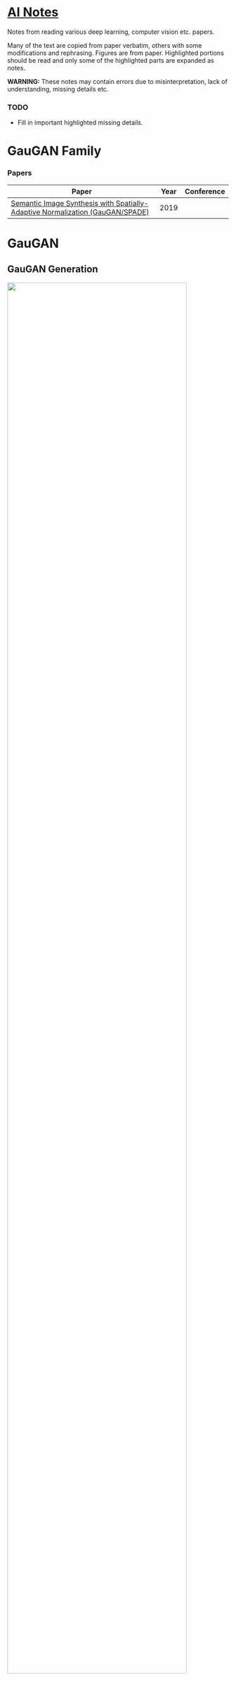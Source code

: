 # [AI Notes](https://github.com/quickgrid/AI-Resources/blob/master/ai-notes.md)

Notes from reading various deep learning, computer vision etc. papers. 

Many of the text are copied from paper verbatim, others with some modifications and rephrasing. Figures are from paper. Highlighted portions should be read and only some of the highlighted parts are expanded as notes.

**WARNING:** These notes may contain errors due to misinterpretation, lack of understanding, missing details etc. 

### TODO

- Fill in important highlighted missing details.

# GauGAN Family

### Papers

| Paper | Year | Conference |
| --- | --- | --- |
| [Semantic Image Synthesis with Spatially-Adaptive Normalization (GauGAN/SPADE)](https://arxiv.org/abs/1903.07291) | 2019 |  |

# GauGAN

## GauGAN Generation

<img src="figures/gaugan/gaugan_4.png" width=90% height=90%>

<img src="figures/gaugan/gaugan_10.png" width=90% height=90%>


## Overall Structure

<img src="figures/gaugan/gaugan_1.png" width=50% height=50%>

## Image Encoder

<img src="figures/gaugan/gaugan_2.png" width=50% height=50%>

## Generator

### Overall Structure

<img src="figures/gaugan/gaugan_5.png" width=50% height=50%>


### SPADE ResBlk (Residual Block) 

<img src="figures/gaugan/gaugan_6.png" width=50% height=50%>


### SPADE Block 

<img src="figures/gaugan/gaugan_7.png" width=50% height=50%>

## Discriminator

<img src="figures/gaugan/gaugan_3.png" width=50% height=50%>

## Additional Implementation Details

<img src="figures/gaugan/gaugan_8.png" width=50% height=50%>



## Spatially Adaptive Denormalization (SPADE)

<img src="figures/gaugan/gaugan_11.png" width=90% height=90%>

<img src="figures/gaugan/gaugan_12.png" width=50% height=50%>
